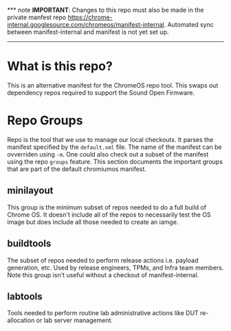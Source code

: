 *** note
**IMPORTANT**: Changes to this repo must also be made in the private manfest
repo <https://chrome-internal.googlesource.com/chromeos/manifest-internal>.
Automated sync between manifest-internal and manifest is not yet set up.
***

# What is this repo?
This is an alternative manifest for the ChromeOS repo tool. This swaps out
dependency repos required to support the Sound Open Firmware.

# Repo Groups
Repo is the tool that we use to manage our local checkouts. It parses the
manifest specified by the `default.xml` file. The name of the manifest can be
ovverriden using `-m`. One could also check out a subset of the manifest using
the repo `groups` feature. This section documents the important groups that are
part of the default chromiumos manifest.

## minilayout
This group is the minimum subset of repos needed to do a full build of Chrome
OS. It doesn't include all of the repos to necessarily test the OS image but
does include all those needed to create an iamge.

## buildtools
The subset of repos needed to perform release actions i.e. payload generation,
etc. Used by release engineers, TPMs, and Infra team members. Note this group
isn't useful without a checkout of manifest-internal.

## labtools
Tools needed to perform routine lab administrative actions like DUT
re-allocation or lab server management.
